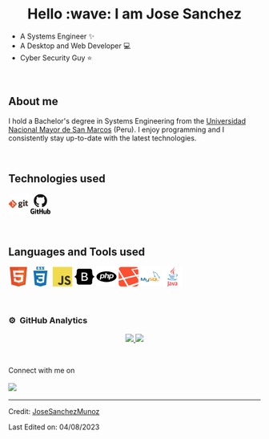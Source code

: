 <div align="center">
  <h1 align="center">Hello :wave: I am Jose Sanchez </h1>
</div>

- A Systems Engineer :sparkles: 
- A Desktop and Web Developer :computer: 
- Cyber Security Guy ⭐

<br />

## About me 

I hold a Bachelor's degree in Systems Engineering from the
[Universidad Nacional Mayor de San Marcos](https://unmsm.edu.pe/) (Peru). I
enjoy programming and I consistently stay up-to-date with the latest
technologies.

<br />

## Technologies used

<img src="https://github.com/devicons/devicon/blob/master/icons/git/git-original-wordmark.svg" title="Git" alt="Git"
    width="40" height="40" />
<img src="https://github.com/devicons/devicon/blob/master/icons/github/github-original-wordmark.svg" title="Github"
    alt="Github" width="40" height="40" />


<br />

## Languages and Tools used

<img src="https://github.com/devicons/devicon/blob/master/icons/html5/html5-original.svg" title="HTML5" alt="HTML"
  width="40" height="40" />
<img src="https://github.com/devicons/devicon/blob/master/icons/css3/css3-plain-wordmark.svg" title="CSS3" alt="CSS"
  width="40" height="40" />
<img src="https://github.com/devicons/devicon/blob/master/icons/javascript/javascript-original.svg" title="JavaScript"
  alt="JavaScript" width="40" height="40" />
<img src="https://github.com/devicons/devicon/blob/master/icons/bootstrap/bootstrap-plain.svg" title="Bootstrap"
  alt="Bootstrap" width="40" height="40" />
<img src="https://github.com/devicons/devicon/blob/master/icons/php/php-plain.svg" title="PHP" alt="PHP" width="40"
  height="40" />
<img src="https://github.com/devicons/devicon/blob/master/icons/laravel/laravel-plain.svg" title="Laravel" alt="Laravel"
  width="40" height="40" />
<img src="https://github.com/devicons/devicon/blob/master/icons/mysql/mysql-original-wordmark.svg" title="MySQL"
  alt="MySQL" width="40" height="40" />
<img src="https://github.com/devicons/devicon/blob/master/icons/java/java-original-wordmark.svg" title="Java" alt="Java"
  width="40" height="40" />

<br />

### ⚙️ &nbsp;GitHub Analytics

<p align="center">
  <a href="https://github.com/JoseSanchezMunoz">
    <img height="180em"
      src="https://github-readme-stats-eight-theta.vercel.app/api?username=JoseSanchezMunoz&show_icons=true&theme=algolia&include_all_commits=true&count_private=true" />
    <img height="180em"
      src="https://github-readme-stats-eight-theta.vercel.app/api/top-langs/?username=JoseSanchezMunoz&theme=algolia" />
  </a>
</p>
<br>

<p>Connect with me on
  <br> <br>
  <a target="_blank" href="https://www.linkedin.com/in/jose-sanchez-munoz/"><img
      src="https://img.shields.io/badge/-LinkedIn-0077B5?style=for-the-badge&logo=Linkedin&logoColor=white"></img></a>
  <br>
</p>

---

Credit: [JoseSanchezMunoz](https://github.com/JoseSanchezMunoz)

Last Edited on: 04/08/2023

